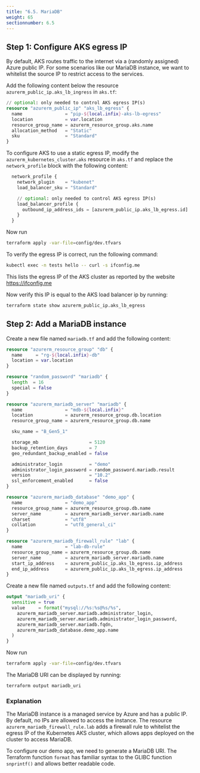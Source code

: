 ```yaml
---
title: "6.5. MariaDB"
weight: 65
sectionnumber: 6.5
---
```


## Step 1: Configure AKS egress IP

By default, AKS routes traffic to the internet via a (randomly assigned) Azure public IP. For some scenarios like
our MariaDB instance, we want to whitelist the source IP to restrict access to the services.

Add the following content below the resource `azurerm_public_ip.aks_lb_ingress` in `aks.tf`:
```terraform
// optional: only needed to control AKS egress IP(s)
resource "azurerm_public_ip" "aks_lb_egress" {
  name                = "pip-${local.infix}-aks-lb-egress"
  location            = var.location
  resource_group_name = azurerm_resource_group.aks.name
  allocation_method   = "Static"
  sku                 = "Standard"
}
```

To configure AKS to use a static egress IP, modify the `azurerm_kubernetes_cluster.aks` resource in `aks.tf`
and replace the `network_profile` block with the following content:

```terraform
  network_profile {
    network_plugin    = "kubenet"
    load_balancer_sku = "Standard"

    // optional: only needed to control AKS egress IP(s)
    load_balancer_profile {
      outbound_ip_address_ids = [azurerm_public_ip.aks_lb_egress.id]
    }
  }
```

Now run
```bash
terraform apply -var-file=config/dev.tfvars
```

To verify the egress IP is correct, run the following command:
```bash
kubectl exec -n tests hello -- curl -s ifconfig.me
```

This lists the egress IP of the AKS cluster as reported by the website https://ifconfig.me

Now verify this IP is equal to the AKS load balancer ip by running:
```bash
terraform state show azurerm_public_ip.aks_lb_egress
```


## Step 2: Add a MariaDB instance

Create a new file named `mariadb.tf` and add the following content:
```terraform
resource "azurerm_resource_group" "db" {
  name     = "rg-${local.infix}-db"
  location = var.location
}

resource "random_password" "mariadb" {
  length  = 16
  special = false
}

resource "azurerm_mariadb_server" "mariadb" {
  name                = "mdb-${local.infix}"
  location            = azurerm_resource_group.db.location
  resource_group_name = azurerm_resource_group.db.name

  sku_name = "B_Gen5_1"

  storage_mb                   = 5120
  backup_retention_days        = 7
  geo_redundant_backup_enabled = false

  administrator_login          = "demo"
  administrator_login_password = random_password.mariadb.result
  version                      = "10.2"
  ssl_enforcement_enabled      = false
}

resource "azurerm_mariadb_database" "demo_app" {
  name                = "demo_app"
  resource_group_name = azurerm_resource_group.db.name
  server_name         = azurerm_mariadb_server.mariadb.name
  charset             = "utf8"
  collation           = "utf8_general_ci"
}

resource "azurerm_mariadb_firewall_rule" "lab" {
  name                = "lab-db-rule"
  resource_group_name = azurerm_resource_group.db.name
  server_name         = azurerm_mariadb_server.mariadb.name
  start_ip_address    = azurerm_public_ip.aks_lb_egress.ip_address
  end_ip_address      = azurerm_public_ip.aks_lb_egress.ip_address
}
```

Create a new file named `outputs.tf` and add the following content:
```terraform
output "mariadb_uri" {
  sensitive = true
  value     = format("mysql://%s:%s@%s/%s",
    azurerm_mariadb_server.mariadb.administrator_login,
    azurerm_mariadb_server.mariadb.administrator_login_password,
    azurerm_mariadb_server.mariadb.fqdn,
    azurerm_mariadb_database.demo_app.name
  )
}
```

Now run
```bash
terraform apply -var-file=config/dev.tfvars
```

The MariaDB URI can be displayed by running:
```bash
terraform output mariadb_uri
```


### Explanation

The MariaDB instance is a managed service by Azure and has a public IP. By default, no IPs are allowed to access
the instance. The resource `azurerm_mariadb_firewall_rule.lab` adds a firewall rule to whitelist the egress IP
of the Kubernetes AKS cluster, which allows apps deployed on the cluster to access MariaDB.

To configure our demo app, we need to generate a MariaDB URI. The Terraform function `format` has familiar syntax to
the GLIBC function `snprintf()` and allows better readable code.
